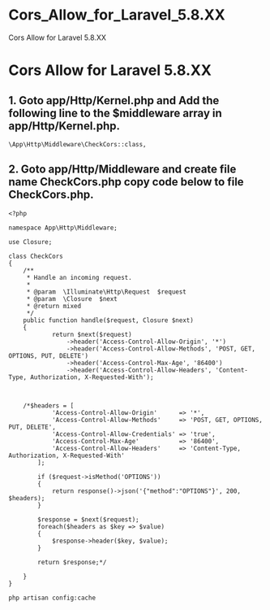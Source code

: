 # Cors_Allow_for_Laravel_5.8.XX
Cors Allow for Laravel 5.8.XX
# Cors Allow for Laravel 5.8.XX

## 1. Goto app/Http/Kernel.php  and Add the following line to the $middleware array in app/Http/Kernel.php.

~~~
\App\Http\Middleware\CheckCors::class,
~~~

## 2. Goto app/Http/Middleware and create file name CheckCors.php copy code below to file CheckCors.php.

~~~
<?php

namespace App\Http\Middleware;

use Closure;

class CheckCors
{
    /**
     * Handle an incoming request.
     *
     * @param  \Illuminate\Http\Request  $request
     * @param  \Closure  $next
     * @return mixed
     */
    public function handle($request, Closure $next)
    {
            return $next($request)
                ->header('Access-Control-Allow-Origin', '*')
                ->header('Access-Control-Allow-Methods', 'POST, GET, OPTIONS, PUT, DELETE')
                ->header('Access-Control-Max-Age', '86400')
                ->header('Access-Control-Allow-Headers', 'Content-Type, Authorization, X-Requested-With');
    
    
    
    /*$headers = [
            'Access-Control-Allow-Origin'      => '*',
            'Access-Control-Allow-Methods'     => 'POST, GET, OPTIONS, PUT, DELETE',
            'Access-Control-Allow-Credentials' => 'true',
            'Access-Control-Max-Age'           => '86400',
            'Access-Control-Allow-Headers'     => 'Content-Type, Authorization, X-Requested-With'
        ];

        if ($request->isMethod('OPTIONS'))
        {
            return response()->json('{"method":"OPTIONS"}', 200, $headers);
        }

        $response = $next($request);
        foreach($headers as $key => $value)
        {
            $response->header($key, $value);
        }

        return $response;*/
    
    }
}

~~~

~~~
php artisan config:cache
~~~

